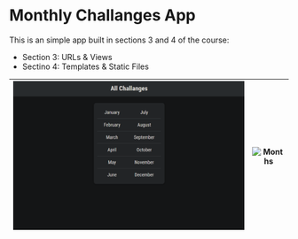 # Monthly Challanges App

This is an simple app built in sections 3 and 4 of the course:

- Section 3: URLs & Views
- Sectino 4: Templates & Static Files

|![Months](./img/months.png)|![Months](./img/challanges.png)|
|---------------------------|-------------------------------|
